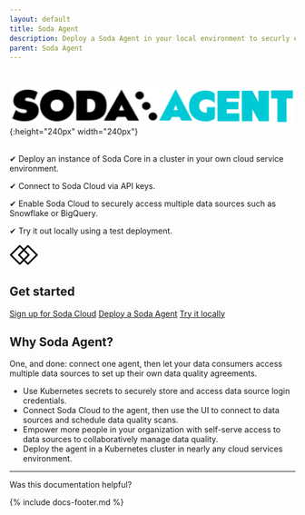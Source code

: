 ```yaml
---
layout: default
title: Soda Agent
description: Deploy a Soda Agent in your local environment to securly execute scheduled scans from Soda Cloud.
parent: Soda Agent
---
```

<br />

![soda-agent-logo](/assets/images/soda-agent-logo.png){:height="240px" width="240px"}
<br />
<br />

<p>&#10004;  Deploy an instance of Soda Core in a cluster in your own cloud service environment.<br /></p>
<p>&#10004;  Connect to Soda Cloud via API keys.<br /></p>
<p>&#10004;  Enable Soda Cloud to securely access multiple data sources such as Snowflake or BigQuery.<br /></p>
<p>&#10004;  Try it out locally using a test deployment.<br /></p>


<div class="docs-html-content">
    <section class="docs-section" style="padding-top:0">
        <div class="docs-section-row">
            <div class="docs-grid-3cols">
                <div>
                    <img src="/assets/images/icons/icon-collaboration@2x.png" width="54" height="40">
                    <h2>Get started</h2>
                    <a href="https://cloud.soda.io/signup" target="_blank">Sign up for Soda Cloud</a>
                    <a href="/soda-agent/deploy.html" target="_blank">Deploy a Soda Agent</a>
                    <a href="/soda-agent/test-deploy.html" target="_blank">Try it locally</a>
                </div>
            </div>
        </div>        
    </section>
</div>


## Why Soda Agent?

One, and done: connect one agent, then let your data consumers access multiple data sources to set up their own data quality agreements. 
* Use Kubernetes secrets to securely store and access data source login credentials.
* Connect Soda Cloud to the agent, then use the UI to connect to data sources and schedule data quality scans. 
* Empower more people in your organization with self-serve access to data sources to collaboratively manage data quality.
* Deploy the agent in a Kubernetes cluster in nearly any cloud services environment.

---

Was this documentation helpful?

<!-- LikeBtn.com BEGIN -->
<span class="likebtn-wrapper" data-theme="tick" data-i18n_like="Yes" data-ef_voting="grow" data-show_dislike_label="true" data-counter_zero_show="true" data-i18n_dislike="No"></span>
<script>(function(d,e,s){if(d.getElementById("likebtn_wjs"))return;a=d.createElement(e);m=d.getElementsByTagName(e)[0];a.async=1;a.id="likebtn_wjs";a.src=s;m.parentNode.insertBefore(a, m)})(document,"script","//w.likebtn.com/js/w/widget.js");</script>
<!-- LikeBtn.com END -->

{% include docs-footer.md %}